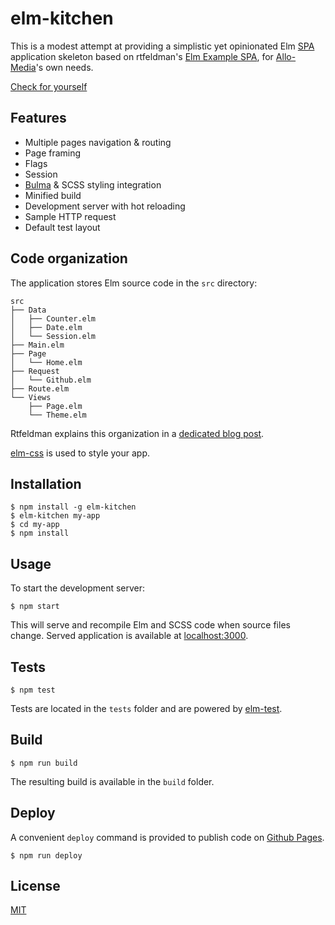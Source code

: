 # elm-kitchen

This is a modest attempt at providing a simplistic yet opinionated Elm [SPA](https://en.wikipedia.org/wiki/Single-page_application) application skeleton based on rtfeldman's [Elm Example SPA](https://github.com/rtfeldman/elm-spa-example/), for [Allo-Media](http://tech.allo-media.net/)'s own needs.

[Check for yourself](https://allo-media.github.io/elm-kitchen/)

## Features

- Multiple pages navigation & routing
- Page framing
- Flags
- Session
- [Bulma](http://bulma.io/) & SCSS styling integration
- Minified build
- Development server with hot reloading
- Sample HTTP request
- Default test layout

## Code organization

The application stores Elm source code in the `src` directory:

```
src
├── Data
│   ├── Counter.elm
│   ├── Date.elm
│   └── Session.elm
├── Main.elm
├── Page
│   └── Home.elm
├── Request
│   └── Github.elm
├── Route.elm
└── Views
    ├── Page.elm
    └── Theme.elm
```

Rtfeldman explains this organization in a [dedicated blog post](https://dev.to/rtfeldman/tour-of-an-open-source-elm-spa).

[elm-css](http://package.elm-lang.org/packages/rtfeldman/elm-css/latest) is used to style your app.

## Installation

```
$ npm install -g elm-kitchen
$ elm-kitchen my-app
$ cd my-app
$ npm install
```

## Usage

To start the development server:

```
$ npm start
```

This will serve and recompile Elm and SCSS code when source files change. Served application is available at [localhost:3000](http://localhost:3000/).

## Tests

```
$ npm test
```

Tests are located in the `tests` folder and are powered by [elm-test](https://github.com/elm-community/elm-test).

## Build

```
$ npm run build
```

The resulting build is available in the `build` folder.

## Deploy

A convenient `deploy` command is provided to publish code on [Github Pages](https://pages.github.com/).

```
$ npm run deploy
```

## License

[MIT](https://opensource.org/licenses/MIT)

